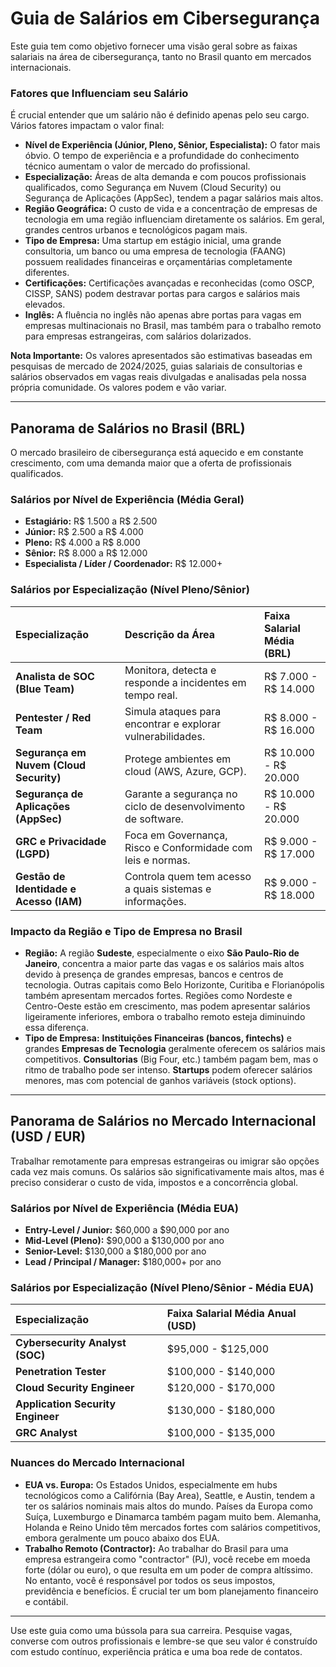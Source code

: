 # Guia de Salários em Cibersegurança

Este guia tem como objetivo fornecer uma visão geral sobre as faixas salariais na área de cibersegurança, tanto no Brasil quanto em mercados internacionais.

### Fatores que Influenciam seu Salário

É crucial entender que um salário não é definido apenas pelo seu cargo. Vários fatores impactam o valor final:

* **Nível de Experiência (Júnior, Pleno, Sênior, Especialista):** O fator mais óbvio. O tempo de experiência e a profundidade do conhecimento técnico aumentam o valor de mercado do profissional.
* **Especialização:** Áreas de alta demanda e com poucos profissionais qualificados, como Segurança em Nuvem (Cloud Security) ou Segurança de Aplicações (AppSec), tendem a pagar salários mais altos.
* **Região Geográfica:** O custo de vida e a concentração de empresas de tecnologia em uma região influenciam diretamente os salários. Em geral, grandes centros urbanos e tecnológicos pagam mais.
* **Tipo de Empresa:** Uma startup em estágio inicial, uma grande consultoria, um banco ou uma empresa de tecnologia (FAANG) possuem realidades financeiras e orçamentárias completamente diferentes.
* **Certificações:** Certificações avançadas e reconhecidas (como OSCP, CISSP, SANS) podem destravar portas para cargos e salários mais elevados.
* **Inglês:** A fluência no inglês não apenas abre portas para vagas em empresas multinacionais no Brasil, mas também para o trabalho remoto para empresas estrangeiras, com salários dolarizados.

**Nota Importante:** Os valores apresentados são estimativas baseadas em pesquisas de mercado de 2024/2025, guias salariais de consultorias e salários observados em vagas reais divulgadas e analisadas pela nossa própria comunidade. Os valores podem e vão variar.

---

## Panorama de Salários no Brasil (BRL)

O mercado brasileiro de cibersegurança está aquecido e em constante crescimento, com uma demanda maior que a oferta de profissionais qualificados.

### Salários por Nível de Experiência (Média Geral)
* **Estagiário:** R$ 1.500 a R$ 2.500
* **Júnior:** R$ 2.500 a R$ 4.000
* **Pleno:** R$ 4.000 a R$ 8.000
* **Sênior:** R$ 8.000 a R$ 12.000
* **Especialista / Líder / Coordenador:** R$ 12.000+

### Salários por Especialização (Nível Pleno/Sênior)

| Especialização | Descrição da Área | Faixa Salarial Média (BRL) |
| :--- | :--- | :--- |
| **Analista de SOC (Blue Team)** | Monitora, detecta e responde a incidentes em tempo real. | R$ 7.000 - R$ 14.000 |
| **Pentester / Red Team** | Simula ataques para encontrar e explorar vulnerabilidades. | R$ 8.000 - R$ 16.000 |
| **Segurança em Nuvem (Cloud Security)**| Protege ambientes em cloud (AWS, Azure, GCP). | R$ 10.000 - R$ 20.000 |
| **Segurança de Aplicações (AppSec)** | Garante a segurança no ciclo de desenvolvimento de software. | R$ 10.000 - R$ 20.000 |
| **GRC e Privacidade (LGPD)** | Foca em Governança, Risco e Conformidade com leis e normas. | R$ 9.000 - R$ 17.000 |
| **Gestão de Identidade e Acesso (IAM)**| Controla quem tem acesso a quais sistemas e informações. | R$ 9.000 - R$ 18.000 |

### Impacto da Região e Tipo de Empresa no Brasil

* **Região:** A região **Sudeste**, especialmente o eixo **São Paulo-Rio de Janeiro**, concentra a maior parte das vagas e os salários mais altos devido à presença de grandes empresas, bancos e centros de tecnologia. Outras capitais como Belo Horizonte, Curitiba e Florianópolis também apresentam mercados fortes. Regiões como Nordeste e Centro-Oeste estão em crescimento, mas podem apresentar salários ligeiramente inferiores, embora o trabalho remoto esteja diminuindo essa diferença.
* **Tipo de Empresa:** **Instituições Financeiras (bancos, fintechs)** e grandes **Empresas de Tecnologia** geralmente oferecem os salários mais competitivos. **Consultorias** (Big Four, etc.) também pagam bem, mas o ritmo de trabalho pode ser intenso. **Startups** podem oferecer salários menores, mas com potencial de ganhos variáveis (stock options).

---

## Panorama de Salários no Mercado Internacional (USD / EUR)

Trabalhar remotamente para empresas estrangeiras ou imigrar são opções cada vez mais comuns. Os salários são significativamente mais altos, mas é preciso considerar o custo de vida, impostos e a concorrência global.

### Salários por Nível de Experiência (Média EUA)

* **Entry-Level / Junior:** $60,000 a $90,000 por ano
* **Mid-Level (Pleno):** $90,000 a $130,000 por ano
* **Senior-Level:** $130,000 a $180,000 por ano
* **Lead / Principal / Manager:** $180,000+ por ano

### Salários por Especialização (Nível Pleno/Sênior - Média EUA)

| Especialização | Faixa Salarial Média Anual (USD) |
| :--- | :--- |
| **Cybersecurity Analyst (SOC)** | $95,000 - $125,000 |
| **Penetration Tester** | $100,000 - $140,000 |
| **Cloud Security Engineer** | $120,000 - $170,000 |
| **Application Security Engineer** | $130,000 - $180,000 |
| **GRC Analyst** | $100,000 - $135,000 |

### Nuances do Mercado Internacional

* **EUA vs. Europa:** Os Estados Unidos, especialmente em hubs tecnológicos como a Califórnia (Bay Area), Seattle, e Austin, tendem a ter os salários nominais mais altos do mundo. Países da Europa como Suíça, Luxemburgo e Dinamarca também pagam muito bem. Alemanha, Holanda e Reino Unido têm mercados fortes com salários competitivos, embora geralmente um pouco abaixo dos EUA.
* **Trabalho Remoto (Contractor):** Ao trabalhar do Brasil para uma empresa estrangeira como "contractor" (PJ), você recebe em moeda forte (dólar ou euro), o que resulta em um poder de compra altíssimo. No entanto, você é responsável por todos os seus impostos, previdência e benefícios. É crucial ter um bom planejamento financeiro e contábil.

---

Use este guia como uma bússola para sua carreira. Pesquise vagas, converse com outros profissionais e lembre-se que seu valor é construído com estudo contínuo, experiência prática e uma boa rede de contatos.